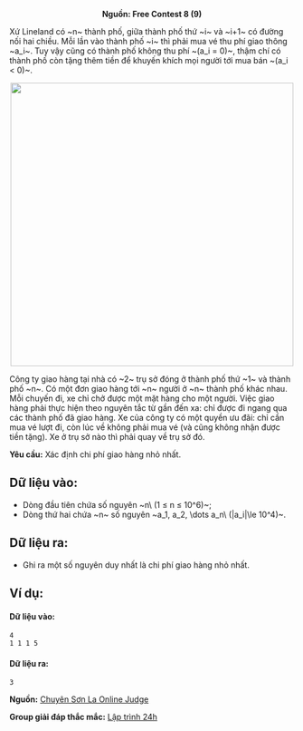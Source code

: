 **<center>Nguồn: Free Contest 8 (9)</center>**

Xứ Lineland có ~n~ thành phố, giữa thành phố thứ ~i~ và ~i+1~ có đường nối hai chiều. Mỗi lần vào thành phố ~i~ thì phải mua vé thu phí giao thông ~a_i~. Tuy vậy cũng có thành phố không thu phí ~(a_i  = 0)~, thậm chí có thành phố còn tặng thêm tiền để khuyến khích mọi người tới mua bán ~(a_i < 0)~.
<center><img src="/images/problems/2061/delivery.png" width=500px /></center>

Công ty giao hàng tại nhà có ~2~ trụ sở đóng ở thành phố thứ ~1~ và thành phố ~n~. Có một đơn giao hàng tới ~n~ người ở ~n~ thành phố khác nhau. Mỗi chuyến đi, xe chỉ chở được một mặt hàng cho một người. Việc giao hàng phải thực hiện theo nguyên tắc từ gần đến 
xa: chỉ được đi ngang qua các thành phố đã giao hàng. Xe của công ty có một quyền ưu đãi: chỉ cần mua vé lượt đi, còn lúc về không phải mua vé (và cũng không nhận được tiền tặng). Xe ở trụ sở nào thì phải quay về trụ sở đó.

**Yêu cầu:** Xác định chi phí giao hàng nhỏ nhất.

## Dữ liệu vào:
- Dòng đầu tiên chứa số nguyên ~n\ (1 ≤ n  ≤ 10^6)~;
- Dòng thứ hai chứa ~n~ số nguyên ~a_1, a_2, \dots a_n\ (|a_i|\le 10^4)~.

## Dữ liệu ra:
- Ghi ra một số nguyên duy nhất là chi phí giao hàng nhỏ nhất.

## Ví dụ:
#### Dữ liệu vào:
```
4
1 1 1 5
```

#### Dữ liệu ra:
```
3
```
**Nguồn:** [Chuyên Sơn La Online Judge](http://csloj.ddns.net/)

**Group giải đáp thắc mắc:** [Lập trình 24h](https://www.facebook.com/groups/1386904321519984)